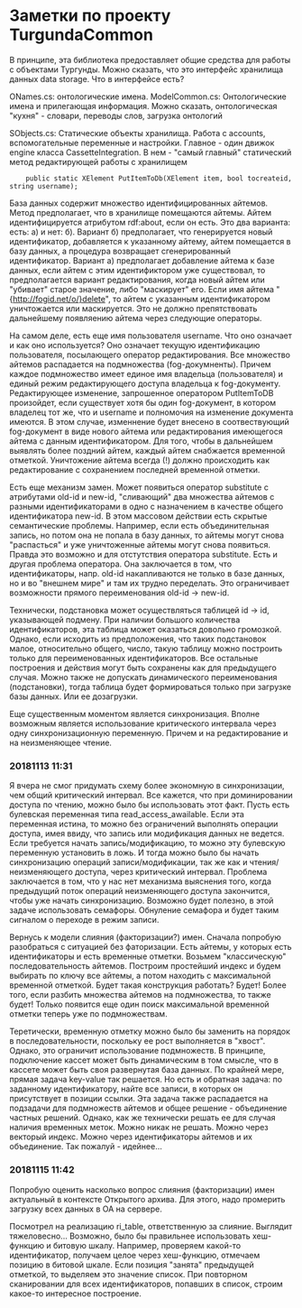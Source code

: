 # Заметки по проекту TurgundaCommon

В принципе, эта библиотека предоставляет общие средства для работы с объектами Тургунды. Можно сказать, что это  интерфейс хранилища данных data storage. Что в интерфейсе есть? 

ONames.cs: онтологические имена. 
ModelCommon.cs: Онтологические имена и прилегающая информация. Можно сказать, онтологическая "кухня" - словари, переводы слов, загрузка онтологий  

SObjects.cs: Статические объекты хранилища. Работа с accounts, вспомогательные переменные и настройки. Главное - один движок engine класса CassetteIntegration.  В нем - "самый главный" статический метод редактирующей работы с хранилищем 
```
    public static XElement PutItemToDb(XElement item, bool tocreateid, string username);
```
База данных содержит множество идентифицированных айтемов. 
Метод предполагает, что в хранилище помещаются айтемы. Айтем идентифицируется атрибутом rdf:about, если он есть. Это два варианта: есть: а) и нет: б). 
Вариант б) предполагает, что генерируется новый идентификатор, добавляется к указанному айтему, айтем помещается в базу данных, а процедура возвращает сгенерированный идентификатор. Вариант а) предполагает добавление айтема к базе данных, если айтем с этим идентификтором уже существовал, то предполагается вариант редактирования, когда новый айтем или "убивает" старое значение, либо "маскирует" его. Если имя айтема "{http://fogid.net/o/}delete", то айтем с указанным идентификатором уничтожается или маскируется. Это не должно препятствовать дальнейшему появляению айтема через следующие операторы. 

На самом деле, есть еще имя пользователя username. Что оно означает и как оно используется? Оно означает текущую идентификацию пользователя, посылающего оператор редактирования. Все множество айтемов распадается на подмножества (fog-докумненты). Причем каждое подмножество имеет единое имя владельца (пользователя) и единый режим редактирующего доступа владельца к fog-документу. Редактирующее изменение, запрошенное оператором PutItemToDB произойдет, если  существует хотя бы один fog-документ, в котором владелец тот же, что и username и полномочия на изменение документа имеются. В этом случае, изменнение будет внесено в соотвествующий fog-документ в виде нового айтема или редактирования имеющегося айтема с данным идентификатором. Для того, чтобы в дальнейшем выявлять более поздний айтем, каждый айтем снабжается временной отметкой. Уничтожение айтема всегда (!) должно происходить как редактирование с сохранением последней временной отметки. 

Есть еще механизм замен. Может появиться оператор substitute с атрибутами old-id и new-id, "сливающий" два множества айтемов с разными идентификаторами в одно с назначением в качестве общего идентификатора new-id. В этом массовом действии есть скрытые семантические проблемы. Например, если есть объединительная запись, но потом она не попала в базу данных, то айтемы могут снова "распасться" и уже уничтоженные айтемы могут снова появиться. Правда это возможно и для отстутствия оператора substitute. Есть и другая проблема оператора. Она заключается в том, что идентификаторы, напр. old-id накапливаются не только в базе данных, но и во "внешнем мире" и там их трудно переделать. Это ограничивает возможности прямого переименования old-id -> new-id. 

Технически, подстановка может осуществляться таблицей id -> id, указывающей подмену. При наличии большого количества идентификаторов, эта таблица может оказаться довольно громозкой. Однако, если исходить из предположения, что таких подстановок малое, относительно общего, число, такую таблицу можно построить только для переименованных идентификаторов. Все остальные построения и действия могут быть сохранены как для предыдущего случая.  Можно также не допускать динамического переименования (подстановки), тогда таблица будет формироваться только при загрузке базы данных. Или ее дозагрузки. 

Еще существенным моментом является синхронизация. Вполне возможным является использование критического интервала через одну синхронизационную переменную. Причем и на редактирование и на неизменяющее чтение. 

### 20181113 11:31
Я вчера не смог придумать схему более экономную в синхронизации, чем общий критический интервал. Все кажется, что при доминировании доступа по чтению, можно было бы использовать этот факт. Пусть есть булевcкая переменная типа read_access_awailable. Если эта переменная истина, то можно без ограничений выполнять операции доступа, имея ввиду, что запись или модификация данных не ведется. Если требуется начать запись/модификацию, то можно эту булевскую переменную установить в ложь. И тогда можно было бы начать синхронизацию операций записи/модификации, так же как и чтения/неизменяющего доступа, через критический интервал. Проблема заключается в том, что у нас нет механизма выяснения того, когда предыдущий поток операций неизменяющего доступа закончится, чтобы уже начать синхронизацию. Возможно будет полезно, в этой задаче использовать семафоры. Обнуление семафора и будет таким сигналом о переходе в режим записи. 

Вернусь к модели слияния (факторизации?) имен. Сначала попробую разобраться с ситуацией без фаторизации. Есть айтемы, у которых есть идентификаторы и есть временные отметки. Возьмем "классическую" последовательность айтемов. Построим простейший индекс и будем выбирать по ключу все айтемы, а потом находить с максимальной временной отметкой. Будет такая конструкция работать? Будет! Более того, если разбить множества айтемов на подмножества, то также будет! Только появится еще один поиск максимальной временной отметки теперь уже по подмножествам. 

Теретически, временную отметку можно было бы заменить на порядок в последовательности, поскольку ее рост выполняется в "хвост". Однако, это ограничит использование подмножеств. В принципе, подключение кассет может быть динамическим в том смысле, что в кассете может быть своя развернутая база данных. По крайней мере, прямая задача key-value так решается. Но есть и обратная задача: по заданному идентификатору, найте все записи, в которых он присутствует в позиции ссылки. Эта задача также распадается на подзадачи для подмножеств айтемов и общее решение - объединение частных решений. Однако, как же технически решать ее для случая наличия временных меток. Можно никак не решать. Можно через векторый индекс. Можно через идентификаторы айтемов и их объединение. Так пожалуй - идейнее...

### 20181115 11:42
Попробую оценить насколько вопрос слияния (факторизации) имен актуальный в контексте Открытого архива. Для этого, надо промерить загрузку всех данных в OA на сервере.

Посмотрел на реализацию ri_table, ответственную за слияние. Выглядит тяжеловесно... Возможно, было бы правильнее использовать хеш-функцию и битовую шкалу. Например, проверяем какой-то идентификатор, получаем целое через хеш-функцию, отмечаем позицию в битовой шкале. Если позиция "занята" предыдущей отметкой, то выделяем это значение список. При повторном сканировании для всех идентификаторов, попавших в список, строим какое-то интересное построение. 








